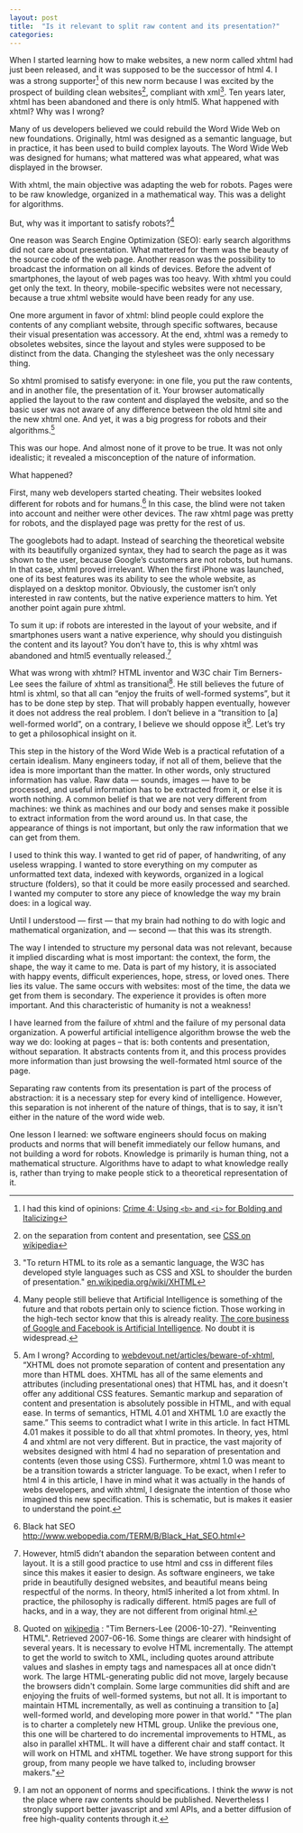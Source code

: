 ```yaml
---
layout: post
title:  "Is it relevant to split raw content and its presentation?"
categories:
---
```


When I started learning how to make websites, a new norm called xhtml had just been released, and it was supposed to be the successor of html 4. I was a strong supporter[^1] of this new norm because I was excited by the prospect of building clean websites[^2], compliant with xml[^3]. Ten years later, xhtml has been abandoned and there is only html5. What happened with xhtml? Why was I wrong?

[^1]: I had this kind of opinions: [Crime 4: Using `<b>` and `<i>` for Bolding and Italicizing](http://line25.com/articles/10-html-tag-crimes-you-really-shouldnt-commit)

[^2]: on the separation from content and presentation, see [CSS on wikipedia](https://en.wikipedia.org/wiki/Cascading_Style_Sheets#Advantages)

[^3]: "To return HTML to its role as a semantic language, the W3C has developed style languages such as CSS and XSL to shoulder the burden of presentation." [en.wikipedia.org/wiki/XHTML](http://en.wikipedia.org/wiki/XHTML)

Many of us developers believed we could rebuild the Word Wide Web on new foundations. Originally, html was designed as a semantic language, but in practice, it has been used to build complex layouts. The Word Wide Web was designed for humans; what mattered was what appeared, what was displayed in the browser.

With xhtml, the main objective was adapting the web for robots. Pages were to be raw knowledge, organized in a mathematical way. This was a delight for algorithms.

But, why was it important to satisfy robots?[^4]

[^4]: Many people still believe that Artificial Intelligence is something of the future and that robots pertain only to science fiction. Those working in the high-tech sector know that this is already reality. [The core business of Google and Facebook is Artificial Intelligence](http://www.mercurynews.com/business/ci_25627092/google-facebook-and-other-tech-companies-race-develop). No doubt it is widespread.

One reason was Search Engine Optimization (SEO): early search algorithms did not care about presentation. What mattered for them was the beauty of the source code of the web page. 
Another reason was the possibility to broadcast the information on all kinds of devices. Before the advent of smartphones, the layout of web pages was too heavy. With xhtml you could get only the text. In theory, mobile-specific websites were not necessary, because a true xhtml website would have been ready for any use.

One more argument in favor of xhtml: blind people could explore the contents of any compliant website, through specific softwares, because their visual presentation was accessory.
At the end, xhtml was a remedy to obsoletes websites, since the layout and styles were supposed to be distinct from the data. Changing the stylesheet was the only necessary thing.

So xhtml promised to satisfy everyone: in one file, you put the raw contents, and in another file, the presentation of it. Your browser automatically applied the layout to the raw content and displayed the website, and so the basic user was not aware of any difference between the old html site and the new xhtml one. And yet, it was a big progress for robots and their algorithms.[^5]

[^5]: Am I wrong? According to [webdevout.net/articles/beware-of-xhtml](http://www.webdevout.net/articles/beware-of-xhtml), “XHTML does not promote separation of content and presentation any more than HTML does. XHTML has all of the same elements and attributes (including presentational ones) that HTML has, and it doesn't offer any additional CSS features. Semantic markup and separation of content and presentation is absolutely possible in HTML, and with equal ease. In terms of semantics, HTML 4.01 and XHTML 1.0 are exactly the same.” This seems to contradict what I write in this article. In fact HTML 4.01 makes it possible to do all that xhtml promotes. In theory, yes, html 4 and xhtml are not very different. But in practice, the vast majority of websites designed with html 4 had no separation of presentation and contents (even those using CSS). Furthermore, xhtml 1.0 was meant to be a transition towards a stricter language. To be exact, when I refer to html 4 in this article, I have in mind what it was actually in the hands of webs developers, and with xhtml, I designate the intention of those who imagined this new specification. This is schematic, but is makes it easier to understand the point.

This was our hope. And almost none of it prove to be true. It was not only idealistic; it revealed a misconception of the nature of information.

What happened?

First, many web developers started cheating. Their websites looked different for robots and for humans.[^5-1]  In this case, the blind were not taken into account and neither were other devices. The raw xhtml page was pretty for robots, and the displayed page was pretty for the rest of us.

[^5-1]: Black hat SEO http://www.webopedia.com/TERM/B/Black_Hat_SEO.html 

The googlebots had to adapt. Instead of searching the theoretical website with its beautifully organized syntax, they had to search the page as it was shown to the user, because Google’s customers are not robots, but humans.
In that case, xhtml proved irrelevant.
When the first iPhone was launched, one of its best features was its ability to see the whole website, as displayed on a desktop monitor. Obviously, the customer isn’t only interested in raw contents, but the native experience matters to him. Yet another point again pure xhtml.

To sum it up: if robots are interested in the layout of your website, and if smartphones users want a native experience, why should you distinguish the content and its layout? You don’t have to, this is why xhtml was abandoned and html5 eventually released.[^6]

[^6]: However, html5 didn’t abandon the separation between content and layout. It is a still good practice to use html and css in different files since this makes it easier to design. As software engineers, we take pride in beautifully designed websites, and beautiful means being respectful of the norms.
In theory, html5 inherited a lot from xhtml. In practice, the philosophy is radically different. html5 pages are full of hacks, and in a way, they are not different from original html.

What was wrong with xhtml?
HTML inventor and W3C chair Tim Berners-Lee sees the failure of xhtml as transitional[^7]. He still believes the future of html is xhtml, so that all can “enjoy the fruits of well-formed systems”, but it has to be done step by step. That will probably happen eventually, however it does not address the real problem. I don’t believe in a “transition to [a] well-formed world”, on a contrary, I believe we should oppose it[^8]. Let’s try to get a philosophical insight on it.


[^7]: Quoted on [wikipedia](http://en.wikipedia.org/wiki/XHTML#Criticism) : "Tim Berners-Lee (2006-10-27). "Reinventing HTML". Retrieved 2007-06-16. Some things are clearer with hindsight of several years. It is necessary to evolve HTML incrementally. The attempt to get the world to switch to XML, including quotes around attribute values and slashes in empty tags and namespaces all at once didn't work. The large HTML-generating public did not move, largely because the browsers didn't complain. Some large communities did shift and are enjoying the fruits of well-formed systems, but not all. It is important to maintain HTML incrementally, as well as continuing a transition to [a] well-formed world, and developing more power in that world." "The plan is to charter a completely new HTML group. Unlike the previous one, this one will be chartered to do incremental improvements to HTML, as also in parallel xHTML. It will have a different chair and staff contact. It will work on HTML and xHTML together. We have strong support for this group, from many people we have talked to, including browser makers."

[^8]: I am not an opponent of norms and specifications. I think the _www_ is not the place where raw contents should be published. Nevertheless I strongly support better javascript and xml APIs, and a better diffusion of free high-quality contents through it.

This step in the history of the Word Wide Web is a practical refutation of a certain idealism. Many engineers today, if not all of them, believe that the idea is more important than the matter. In other words, only structured information has value. Raw data — sounds, images — have to be processed, and useful information has to be extracted from it, or else it is worth nothing.
A common belief is that we are not very different from machines: we think as machines and our body and senses make it possible to extract information from the word around us. In that case, the appearance of things is not important, but only the raw information that we can get from them.

I used to think this way. I wanted to get rid of paper, of handwriting, of any useless wrapping. I wanted to store everything on my computer as unformatted text data, indexed with keywords, organized in a logical structure (folders), so that it could be more easily processed and searched. I wanted my computer to store any piece of knowledge the way my brain does: in a logical way.

Until I understood — first — that my brain had nothing to do with logic and mathematical organization, and — second — that this was its strength.

The way I intended to structure my personal data was not relevant, because it implied discarding what is most important: the context, the form, the shape, the way it came to me. Data is part of my history, it is associated with happy events, difficult experiences, hope, stress, or loved ones. There lies its value.
The same occurs with websites: most of the time, the data we get from them is secondary. The experience it provides is often more important. And this characteristic of humanity is not a weakness!

I have learned from the failure of xhtml and the failure of my personal data organization. A powerful artificial intelligence algorithm browse the web the way we do: looking at pages – that is: both contents and presentation, without separation. It abstracts contents from it, and this process provides more information than just browsing the well-formated html source of the page.

Separating raw contents from its presentation is part of the process of abstraction: it is a necessary step for every kind of intelligence. However, this separation is not inherent of the nature of things, that is to say, it isn't either in the nature of the word wide web.

One lesson I learned: we software engineers should focus on making products and norms that will benefit immediately our fellow humans, and not building a word for robots. Knowledge is primarily is human thing, not a mathematical structure. Algorithms have to adapt to what knowledge really is, rather than trying to make people stick to a theoretical representation of it.